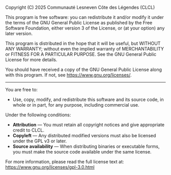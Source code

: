 Copyright (C) 2025 Communauté Lesneven Côte des Légendes (CLCL)

This program is free software: you can redistribute it and/or modify
it under the terms of the GNU General Public License as published by
the Free Software Foundation, either version 3 of the License, or
(at your option) any later version.

This program is distributed in the hope that it will be useful,
but WITHOUT ANY WARRANTY; without even the implied warranty of
MERCHANTABILITY or FITNESS FOR A PARTICULAR PURPOSE. See the
GNU General Public License for more details.

You should have received a copy of the GNU General Public License
along with this program. If not, see <https://www.gnu.org/licenses/>.

---

You are free to:

- Use, copy, modify, and redistribute this software and its source code,
  in whole or in part, for any purpose, including commercial use.

Under the following conditions:

- **Attribution** — You must retain all copyright notices and give appropriate credit to CLCL.
- **Copyleft** — Any distributed modified versions must also be licensed under the GPL v3 or later.
- **Source availability** — When distributing binaries or executable forms, you must make the source code available under the same license.

For more information, please read the full license text at: https://www.gnu.org/licenses/gpl-3.0.html
